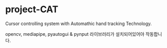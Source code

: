 # project-CAT
Cursor controlling system with
Automathic hand tracking Technology.

opencv, mediapipe, pyautogui & pynput 라이브러리가 설치되어있어야 작동합니다.
